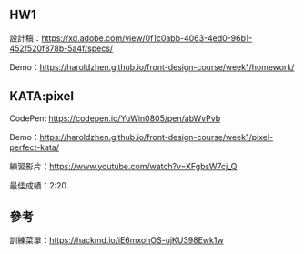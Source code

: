 
## HW1
設計稿：https://xd.adobe.com/view/0f1c0abb-4063-4ed0-96b1-452f520f878b-5a4f/specs/

Demo：https://haroldzhen.github.io/front-design-course/week1/homework/

## KATA:pixel
CodePen: https://codepen.io/YuWin0805/pen/abWvPvb

Demo：https://haroldzhen.github.io/front-design-course/week1/pixel-perfect-kata/

練習影片：https://www.youtube.com/watch?v=XFgbsW7cj_Q

最佳成績：2:20

## 參考
訓練菜單：https://hackmd.io/iE6mxohOS-ujKU398Ewk1w

